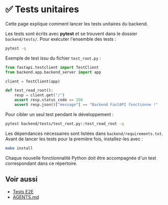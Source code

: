 # ✅ Tests unitaires

Cette page explique comment lancer les tests unitaires du backend.

Les tests sont écrits avec **pytest** et se trouvent dans le dossier `backend/tests/`.
Pour exécuter l'ensemble des tests :

```bash
pytest -q
```

Exemple de test issu du fichier `test_root.py` :

```python
from fastapi.testclient import TestClient
from backend.app.backend_server import app

client = TestClient(app)

def test_read_root():
    resp = client.get("/")
    assert resp.status_code == 200
    assert resp.json()["message"] == "Backend FastAPI fonctionne !"
```

Pour cibler un seul test pendant le développement :

```bash
pytest backend/tests/test_root.py::test_read_root -q
```

Les dépendances nécessaires sont listées dans `backend/requirements.txt`.
Avant de lancer les tests pour la première fois, installez-les avec :

```bash
make install
```

Chaque nouvelle fonctionnalité Python doit être accompagnée d'un test
correspondant dans ce répertoire.

## Voir aussi

- [Tests E2E](tests-e2e.md)
- [AGENTS.md](agents-file.md)
